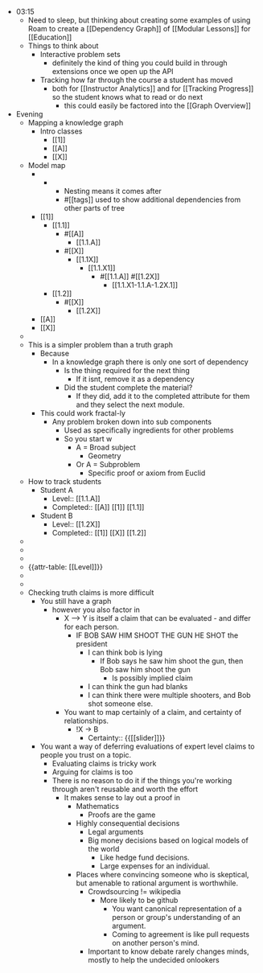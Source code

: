 - 03:15
    - Need to sleep, but thinking about creating some examples of using Roam to create a [[Dependency Graph]] of [[Modular Lessons]] for [[Education]]
    - Things to think about
        - Interactive problem sets
            - definitely the kind of thing you could build in through extensions once we open up the API
        - Tracking how far through the course a student has moved
            - both for [[Instructor Analytics]] and for [[Tracking Progress]] so the student knows what to read or do next
                - this could easily be factored into the [[Graph Overview]]
- Evening
    - Mapping a knowledge graph
        - Intro classes
            - [[1]]
            - [[A]]
            - [[X]]
    - Model map
        - - 
            - Nesting means it comes after 
            - #[[tags]] used to show additional dependencies from other parts of tree
        - [[1]]
            - [[1.1]]
                - #[[A]]
                    - [[1.1.A]]
                - #[[X]]
                    - [[1.1X]]
                        - [[1.1.X1]]
                            - #[[1.1.A]] #[[1.2X]]
                                - [[1.1.X1-1.1.A-1.2X.1]]
            - [[1.2]]
                - #[[X]]
                    - [[1.2X]]
        - [[A]]
        - [[X]]
    - 
    - This is a simpler problem than a truth graph
        - Because
            - In a knowledge graph there is only one sort of dependency 
                - Is the thing required for the next thing
                    - If it isnt, remove it as a dependency 
                - Did the student complete the material?
                    -  If they did, add it to the completed attribute for them and they select the next module. 
        - This could work fractal-ly 
            - Any problem broken down into sub components 
                - Used as specifically ingredients for other problems 
                - So you start w
                    - A = Broad subject 
                        - Geometry 
                    - Or A = Subproblem 
                        - Specific proof or axiom from Euclid 
    - How to track students
        - Student A
            - Level:: [[1.1.A]]
            - Completed:: [[A]] [[1]] [[1.1]] 
        - Student B
            - Level:: [[1.2X]]
            - Completed:: [[1]] [[X]] [[1.2]]
    - 
    - 
    - 
    - {{attr-table: [[Level]]}} 
    - 
    - 
    - Checking truth claims is more difficult 
        - You still have a graph 
            - however you also factor in
                - X --> Y is itself a claim that can be evaluated - and differ for each person.
                    - IF BOB SAW HIM SHOOT THE GUN HE SHOT the president 
                        - I can think bob is lying 
                            - If Bob says he saw him shoot the gun, then Bob saw him shoot the gun
                                - Is possibly implied claim 
                        - I can think the gun had blanks 
                        - I can think there were multiple shooters, and Bob shot someone else.
                - You want to map certainly of a claim, and certainty of relationships.
                    - !X -> B
                        - Certainty:: {{[[slider]]}}
        - You want a way of deferring evaluations of expert level claims to people you trust on a topic.
            - Evaluating claims is tricky work
            - Arguing for claims is too
            - There is no reason to do it if the things you're working through aren't reusable and worth the effort
                - It makes sense to lay out a proof in
                    - Mathematics 
                        - Proofs are the game 
                    - Highly consequential decisions
                        - Legal arguments 
                        - Big money decisions based on logical models of the world
                            - Like hedge fund decisions.
                            - Large expenses for an individual.
                    - Places where convincing someone who is skeptical, but amenable to rational argument is worthwhile.
                        - Crowdsourcing != wikipedia
                            - More likely to be github 
                                - You want canonical representation of a person or group's understanding of an argument.
                                - Coming to agreement is like pull requests on another person's mind.
                        - Important to know debate rarely changes minds, mostly to help the undecided onlookers
